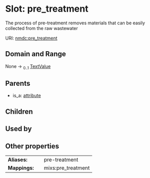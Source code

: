 
# Slot: pre_treatment


The process of pre-treatment removes materials that can be easily collected from the raw wastewater

URI: [nmdc:pre_treatment](https://microbiomedata/meta/pre_treatment)


## Domain and Range

None &#8594;  <sub>0..1</sub> [TextValue](TextValue.md)

## Parents

 *  is_a: [attribute](attribute.md)

## Children


## Used by


## Other properties

|  |  |  |
| --- | --- | --- |
| **Aliases:** | | pre-treatment |
| **Mappings:** | | mixs:pre_treatment |

